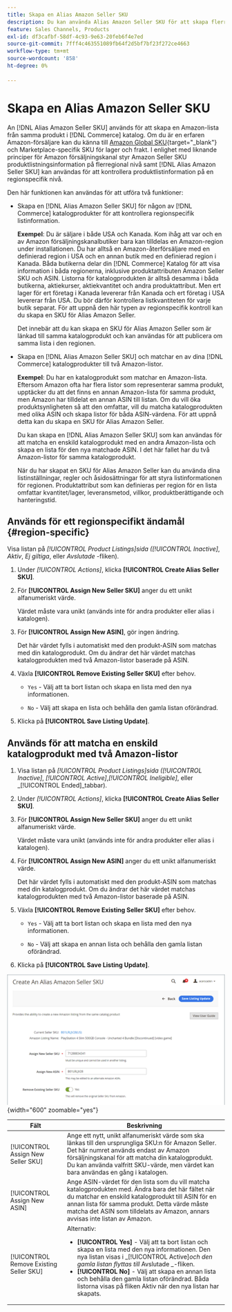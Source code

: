 ```yaml
---
title: Skapa en Alias Amazon Seller SKU
description: Du kan använda Alias Amazon Seller SKU för att skapa flerregionala Amazon-listor från dina Commerce-katalogprodukter.
feature: Sales Channels, Products
exl-id: df3cafbf-58df-4c93-9e63-20feb6f4e7ed
source-git-commit: 7fff4c463551089fb64f2d5bf7bf23f272ce4663
workflow-type: tm+mt
source-wordcount: '858'
ht-degree: 0%

---
```


# Skapa en Alias Amazon Seller SKU

An [!DNL Alias Amazon Seller SKU] används för att skapa en Amazon-lista från samma produkt i [!DNL Commerce] katalog. Om du är en erfaren Amazon-försäljare kan du känna till [Amazon Global SKU](https://sellercentral.amazon.com/gp/help/external/help.html?itemID=201394090){target="_blank"} och Marketplace-specifik SKU för lager och frakt. I enlighet med liknande principer för Amazon försäljningskanal styr Amazon Seller SKU produktlistningsinformation på flerregional nivå samt [!DNL Alias Amazon Seller SKU] kan användas för att kontrollera produktlistinformation på en regionspecifik nivå.

Den här funktionen kan användas för att utföra två funktioner:

- Skapa en [!DNL Alias Amazon Seller SKU] för någon av [!DNL Commerce] katalogprodukter för att kontrollera regionspecifik listinformation.

  **Exempel**: Du är säljare i både USA och Kanada. Kom ihåg att var och en av Amazon försäljningskanalbutiker bara kan tilldelas en Amazon-region under installationen. Du har alltså en Amazon-återförsäljare med en definierad region i USA och en annan butik med en definierad region i Kanada. Båda butikerna delar din [!DNL Commerce] Katalog för att visa information i båda regionerna, inklusive produktattributen Amazon Seller SKU och ASIN. Listorna för katalogprodukten är alltså desamma i båda butikerna, aktiekurser, aktiekvantitet och andra produktattribut. Men ert lager för ert företag i Kanada levererar från Kanada och ert företag i USA levererar från USA. Du bör därför kontrollera listkvantiteten för varje butik separat. För att uppnå den här typen av regionspecifik kontroll kan du skapa en SKU för Alias Amazon Seller.

  Det innebär att du kan skapa en SKU för Alias Amazon Seller som är länkad till samma katalogprodukt och kan användas för att publicera om samma lista i den regionen.

- Skapa en [!DNL Alias Amazon Seller SKU] och matchar en av dina [!DNL Commerce] katalogprodukter till två Amazon-listor.

  **Exempel**: Du har en katalogprodukt som matchar en Amazon-lista. Eftersom Amazon ofta har flera listor som representerar samma produkt, upptäcker du att det finns en annan Amazon-lista för samma produkt, men Amazon har tilldelat en annan ASIN till listan. Om du vill öka produktsynligheten så att den omfattar, vill du matcha katalogprodukten med olika ASIN och skapa listor för båda ASIN-värdena. För att uppnå detta kan du skapa en SKU för Alias Amazon Seller.

  Du kan skapa en [!DNL Alias Amazon Seller SKU] som kan användas för att matcha en enskild katalogprodukt med en andra Amazon-lista och skapa en lista för den nya matchade ASIN. I det här fallet har du två Amazon-listor för samma katalogprodukt.

  När du har skapat en SKU för Alias Amazon Seller kan du använda dina listinställningar, regler och åsidosättningar för att styra listinformationen för regionen. Produktattribut som kan definieras per region för en lista omfattar kvantitet/lager, leveransmetod, villkor, produktberättigande och hanteringstid.

## Används för ett regionspecifikt ändamål {#region-specific}

Visa listan på _[!UICONTROL Product Listings]_sida (_[!UICONTROL Inactive]_, _Aktiv_, _Ej giltiga_, eller _Avslutade_ -fliken).

1. Under _[!UICONTROL Actions]_, klicka **[!UICONTROL Create Alias Seller SKU]**.

1. För **[!UICONTROL Assign New Seller SKU]** anger du ett unikt alfanumeriskt värde.

   Värdet måste vara unikt (används inte för andra produkter eller alias i katalogen).

1. För **[!UICONTROL Assign New ASIN]**, gör ingen ändring.

   Det här värdet fylls i automatiskt med den produkt-ASIN som matchas med din katalogprodukt. Om du ändrar det här värdet matchas katalogprodukten med två Amazon-listor baserade på ASIN.

1. Växla **[!UICONTROL Remove Existing Seller SKU]** efter behov.

   - `Yes` - Välj att ta bort listan och skapa en lista med den nya informationen.

   - `No` - Välj att skapa en lista och behålla den gamla listan oförändrad.

1. Klicka på **[!UICONTROL Save Listing Update]**.

## Används för att matcha en enskild katalogprodukt med två Amazon-listor

1. Visa listan på _[!UICONTROL Product Listings]_sida (_[!UICONTROL Inactive]_, _[!UICONTROL Active]_,_[!UICONTROL Ineligible]_, eller _[!UICONTROL Ended]_tabbar).

1. Under _[!UICONTROL Actions]_, klicka **[!UICONTROL Create Alias Seller SKU]**.

1. För **[!UICONTROL Assign New Seller SKU]** anger du ett unikt alfanumeriskt värde.

   Värdet måste vara unikt (används inte för andra produkter eller alias i katalogen).

1. För **[!UICONTROL Assign New ASIN]** anger du ett unikt alfanumeriskt värde.

   Det här värdet fylls i automatiskt med den produkt-ASIN som matchas med din katalogprodukt. Om du ändrar det här värdet matchas katalogprodukten med två Amazon-listor baserade på ASIN.

1. Växla **[!UICONTROL Remove Existing Seller SKU]** efter behov.

   - `Yes` - Välj att ta bort listan och skapa en lista med den nya informationen.

   - `No` - Välj att skapa en annan lista och behålla den gamla listan oförändrad.

1. Klicka på **[!UICONTROL Save Listing Update]**.

![skapa en Alias Amazon Seller SKU](assets/amazon-alias-sku-create.png){width="600" zoomable="yes"}

| Fält | Beskrivning |
|-----------------------------------------|----------------------------------------------------------------------------------------------------------------------------------------------------------------------------------------------------------------------------------------------------------------------------------------------------------------------------------------------------------------------------------------------------------------------------|
| [!UICONTROL Assign New Seller SKU] | Ange ett nytt, unikt alfanumeriskt värde som ska länkas till den ursprungliga SKU:n för Amazon Seller. Det här numret används endast av Amazon försäljningskanal för att matcha din katalogprodukt. Du kan använda valfritt SKU-värde, men värdet kan bara användas en gång i katalogen. |
| [!UICONTROL Assign New ASIN] | Ange ASIN-värdet för den lista som du vill matcha katalogprodukten med. Ändra bara det här fältet när du matchar en enskild katalogprodukt till ASIN för en annan lista för samma produkt. Detta värde måste matcha det ASIN som tilldelats av Amazon, annars avvisas inte listan av Amazon. |
| [!UICONTROL Remove Existing Seller SKU] | Alternativ:<ul><li>**[!UICONTROL Yes]** - Välj att ta bort listan och skapa en lista med den nya informationen. Den nya listan visas i _[!UICONTROL Active]_och den gamla listan flyttas till_ Avslutade _-fliken.</li><li>**[!UICONTROL No]** - Välj att skapa en annan lista och behålla den gamla listan oförändrad. Båda listorna visas på fliken Aktiv när den nya listan har skapats.</li></ul> |
